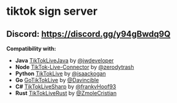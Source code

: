 # tiktok sign server
        
## Discord: <a href="https://discord.gg/y94gBwdq9Q">https://discord.gg/y94gBwdq9Q</a>
 
<b>Compatibility with:</b>
- **Java** [TikTokLiveJava](https://github.com/jwdeveloper/TikTokLiveJava) by [@jwdeveloper](https://github.com/jwdeveloper)
- **Node** [TikTok-Live-Connector](https://github.com/isaackogan/TikTok-Live-Connector) by [@zerodytrash](https://github.com/zerodytrash)
- **Python** [TikTokLive](https://github.com/isaackogan/TikTokLive) by [@isaackogan](https://github.com/isaackogan)
- **Go** [GoTikTokLive](https://github.com/Davincible/gotiktoklive) by [@Davincible](https://github.com/Davincible)
- **C#** [TikTokLiveSharp](https://github.com/frankvHoof93/TikTokLiveSharp) by [@frankvHoof93](https://github.com/frankvHoof93)
- **Rust** [TikTokLiveRust](https://github.com/jwdeveloper/TikTokLiveRust) by [@ZmoleCristian](https://github.com/jwdeveloper/TikTokLiveRust)
 
